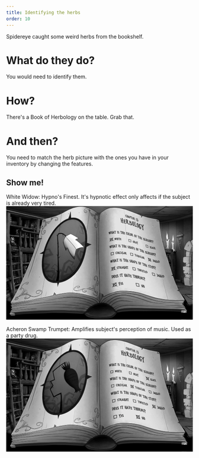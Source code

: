 ```yaml
---
title: Identifying the herbs
order: 10
---
```


Spidereye caught some weird herbs from the bookshelf.

# What do they do?
You would need to identify them.

# How?
There's a Book of Herbology on the table. Grab that.

# And then?
You need to match the herb picture with the ones you have in your inventory by changing the features.

## Show me!
White Widow: Hypno's Finest. It's hypnotic effect only affects if the subject is already very tired.
![White Widow](white_widow.jpg)

Acheron Swamp Trumpet: Amplifies subject's perception of music. Used as a party drug.
![Acheron Swamp Trumpet](black_trumpet.jpg)
